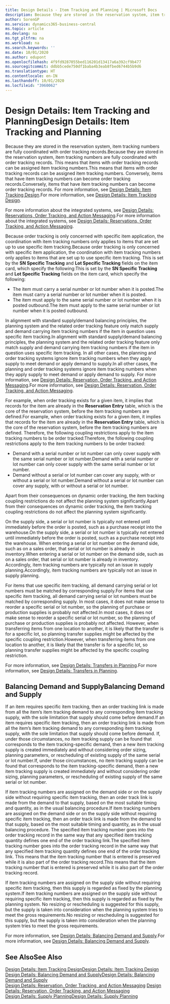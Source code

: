 ```yaml
---
title: Design Details - Item Tracking and Planning | Microsoft Docs
description: Because they are stored in the reservation system, item tracking numbers are fully coordinated with order tracking records.
author: SorenGP
ms.service: dynamics365-business-central
ms.topic: article
ms.devlang: na
ms.tgt_pltfrm: na
ms.workload: na
ms.search.keywords: ''
ms.date: 10/01/2020
ms.author: edupont
ms.openlocfilehash: 4f9fd9287055bed116201d13417a6a392cf9b477
ms.sourcegitcommit: ddbb5cede750df1baba4b3eab8fbed6744b5b9d6
ms.translationtype: HT
ms.contentlocale: en-IN
ms.lasthandoff: 10/01/2020
ms.locfileid: "3960062"
---
```

# <a name="design-details-item-tracking-and-planning"></a><span data-ttu-id="71033-103">Design Details: Item Tracking and Planning</span><span class="sxs-lookup"><span data-stu-id="71033-103">Design Details: Item Tracking and Planning</span></span>
<span data-ttu-id="71033-104">Because they are stored in the reservation system, item tracking numbers are fully coordinated with order tracking records.</span><span class="sxs-lookup"><span data-stu-id="71033-104">Because they are stored in the reservation system, item tracking numbers are fully coordinated with order tracking records.</span></span> <span data-ttu-id="71033-105">This means that items with order tracking records can be assigned item tracking numbers.</span><span class="sxs-lookup"><span data-stu-id="71033-105">This means that items with order tracking records can be assigned item tracking numbers.</span></span> <span data-ttu-id="71033-106">Conversely, items that have item tracking numbers can become order tracking records.</span><span class="sxs-lookup"><span data-stu-id="71033-106">Conversely, items that have item tracking numbers can become order tracking records.</span></span> <span data-ttu-id="71033-107">For more information, see [Design Details: Item Tracking Design](design-details-item-tracking-design.md).</span><span class="sxs-lookup"><span data-stu-id="71033-107">For more information, see [Design Details: Item Tracking Design](design-details-item-tracking-design.md).</span></span>

<span data-ttu-id="71033-108">For more information about the integrated systems, see [Design Details: Reservations, Order Tracking, and Action Messaging](design-details-reservation-order-tracking-and-action-messaging.md).</span><span class="sxs-lookup"><span data-stu-id="71033-108">For more information about the integrated systems, see [Design Details: Reservations, Order Tracking, and Action Messaging](design-details-reservation-order-tracking-and-action-messaging.md).</span></span>

<span data-ttu-id="71033-109">Because order tracking is only concerned with specific item application, the coordination with item tracking numbers only applies to items that are set up to use specific item tracking.</span><span class="sxs-lookup"><span data-stu-id="71033-109">Because order tracking is only concerned with specific item application, the coordination with item tracking numbers only applies to items that are set up to use specific item tracking.</span></span> <span data-ttu-id="71033-110">This is set by the **SN Specific Tracking** and **Lot Specific Tracking** fields on the item card, which specify the following:</span><span class="sxs-lookup"><span data-stu-id="71033-110">This is set by the **SN Specific Tracking** and **Lot Specific Tracking** fields on the item card, which specify the following:</span></span>

- <span data-ttu-id="71033-111">The item must carry a serial number or lot number when it is posted.</span><span class="sxs-lookup"><span data-stu-id="71033-111">The item must carry a serial number or lot number when it is posted.</span></span>
- <span data-ttu-id="71033-112">The item must apply to the same serial number or lot number when it is posted outbound.</span><span class="sxs-lookup"><span data-stu-id="71033-112">The item must apply to the same serial number or lot number when it is posted outbound.</span></span>

<span data-ttu-id="71033-113">In alignment with standard supply/demand balancing principles, the planning system and the related order tracking feature only match supply and demand carrying item tracking numbers if the item in question uses specific item tracking.</span><span class="sxs-lookup"><span data-stu-id="71033-113">In alignment with standard supply/demand balancing principles, the planning system and the related order tracking feature only match supply and demand carrying item tracking numbers if the item in question uses specific item tracking.</span></span> <span data-ttu-id="71033-114">In all other cases, the planning and order tracking systems ignore item tracking numbers when they apply supply to meet demand or apply demand to supply.</span><span class="sxs-lookup"><span data-stu-id="71033-114">In all other cases, the planning and order tracking systems ignore item tracking numbers when they apply supply to meet demand or apply demand to supply.</span></span> <span data-ttu-id="71033-115">For more information, see [Design Details: Reservation, Order Tracking, and Action Messaging](design-details-reservation-order-tracking-and-action-messaging.md).</span><span class="sxs-lookup"><span data-stu-id="71033-115">For more information, see [Design Details: Reservation, Order Tracking, and Action Messaging](design-details-reservation-order-tracking-and-action-messaging.md).</span></span>

<span data-ttu-id="71033-116">For example, when order tracking exists for a given item, it implies that records for the item are already in the **Reservation Entry** table, which is the core of the reservation system, before the item tracking numbers are defined.</span><span class="sxs-lookup"><span data-stu-id="71033-116">For example, when order tracking exists for a given item, it implies that records for the item are already in the **Reservation Entry** table, which is the core of the reservation system, before the item tracking numbers are defined.</span></span> <span data-ttu-id="71033-117">Therefore, the following coupling restrictions apply to the item tracking numbers to be order tracked:</span><span class="sxs-lookup"><span data-stu-id="71033-117">Therefore, the following coupling restrictions apply to the item tracking numbers to be order tracked:</span></span>

- <span data-ttu-id="71033-118">Demand with a serial number or lot number can only cover supply with the same serial number or lot number.</span><span class="sxs-lookup"><span data-stu-id="71033-118">Demand with a serial number or lot number can only cover supply with the same serial number or lot number.</span></span>
- <span data-ttu-id="71033-119">Demand without a serial or lot number can cover any supply, with or without a serial or lot number.</span><span class="sxs-lookup"><span data-stu-id="71033-119">Demand without a serial or lot number can cover any supply, with or without a serial or lot number.</span></span>

<span data-ttu-id="71033-120">Apart from their consequences on dynamic order tracking, the item tracking coupling restrictions do not affect the planning system significantly.</span><span class="sxs-lookup"><span data-stu-id="71033-120">Apart from their consequences on dynamic order tracking, the item tracking coupling restrictions do not affect the planning system significantly.</span></span>

<span data-ttu-id="71033-121">On the supply side, a serial or lot number is typically not entered until immediately before the order is posted, such as a purchase receipt into the warehouse.</span><span class="sxs-lookup"><span data-stu-id="71033-121">On the supply side, a serial or lot number is typically not entered until immediately before the order is posted, such as a purchase receipt into the warehouse.</span></span> <span data-ttu-id="71033-122">When entering a serial or lot number on the demand side, such as on a sales order, that serial or lot number is already in inventory.</span><span class="sxs-lookup"><span data-stu-id="71033-122">When entering a serial or lot number on the demand side, such as on a sales order, that serial or lot number is already in inventory.</span></span> <span data-ttu-id="71033-123">Accordingly, item tracking numbers are typically not an issue in supply planning.</span><span class="sxs-lookup"><span data-stu-id="71033-123">Accordingly, item tracking numbers are typically not an issue in supply planning.</span></span>

<span data-ttu-id="71033-124">For items that use specific item tracking, all demand carrying serial or lot numbers must be matched by corresponding supply.</span><span class="sxs-lookup"><span data-stu-id="71033-124">For items that use specific item tracking, all demand carrying serial or lot numbers must be matched by corresponding supply.</span></span> <span data-ttu-id="71033-125">In most cases, it does not make sense to reorder a specific serial or lot number, so the planning of purchase or production supplies is probably not affected.</span><span class="sxs-lookup"><span data-stu-id="71033-125">In most cases, it does not make sense to reorder a specific serial or lot number, so the planning of purchase or production supplies is probably not affected.</span></span> <span data-ttu-id="71033-126">However, when transferring items from one location to another, it is likely that the transfer is for a specific lot, so planning transfer supplies might be affected by the specific coupling restriction.</span><span class="sxs-lookup"><span data-stu-id="71033-126">However, when transferring items from one location to another, it is likely that the transfer is for a specific lot, so planning transfer supplies might be affected by the specific coupling restriction.</span></span>

<span data-ttu-id="71033-127">For more information, see [Design Details: Transfers in Planning](design-details-transfers-in-planning.md).</span><span class="sxs-lookup"><span data-stu-id="71033-127">For more information, see [Design Details: Transfers in Planning](design-details-transfers-in-planning.md).</span></span>

## <a name="balancing-demand-and-supply"></a><span data-ttu-id="71033-128">Balancing Demand and Supply</span><span class="sxs-lookup"><span data-stu-id="71033-128">Balancing Demand and Supply</span></span>
<span data-ttu-id="71033-129">If an item requires specific item tracking, then an order tracking link is made from all the item’s item tracking demand to any corresponding item tracking supply, with the sole limitation that supply should come before demand.</span><span class="sxs-lookup"><span data-stu-id="71033-129">If an item requires specific item tracking, then an order tracking link is made from all the item’s item tracking demand to any corresponding item tracking supply, with the sole limitation that supply should come before demand.</span></span> <span data-ttu-id="71033-130">If, under those circumstances, no item tracking supply can be found that corresponds to the item tracking-specific demand, then a new item tracking supply is created immediately and without considering order sizing, planning parameters, or rescheduling of existing supply of the same serial or lot number.</span><span class="sxs-lookup"><span data-stu-id="71033-130">If, under those circumstances, no item tracking supply can be found that corresponds to the item tracking-specific demand, then a new item tracking supply is created immediately and without considering order sizing, planning parameters, or rescheduling of existing supply of the same serial or lot number.</span></span>

<span data-ttu-id="71033-131">If item tracking numbers are assigned on the demand side or on the supply side without requiring specific item tracking, then an order track link is made from the demand to that supply, based on the most suitable timing and quantity, as in the usual balancing procedure.</span><span class="sxs-lookup"><span data-stu-id="71033-131">If item tracking numbers are assigned on the demand side or on the supply side without requiring specific item tracking, then an order track link is made from the demand to that supply, based on the most suitable timing and quantity, as in the usual balancing procedure.</span></span> <span data-ttu-id="71033-132">The specified item tracking number goes into the order tracking record in the same way that any specified item tracking quantity defines one end of the order tracking link.</span><span class="sxs-lookup"><span data-stu-id="71033-132">The specified item tracking number goes into the order tracking record in the same way that any specified item tracking quantity defines one end of the order tracking link.</span></span> <span data-ttu-id="71033-133">This means that the item tracking number that is entered is preserved while it is also part of the order tracking record.</span><span class="sxs-lookup"><span data-stu-id="71033-133">This means that the item tracking number that is entered is preserved while it is also part of the order tracking record.</span></span>

<span data-ttu-id="71033-134">If item tracking numbers are assigned on the supply side without requiring specific item tracking, then this supply is regarded as fixed by the planning system.</span><span class="sxs-lookup"><span data-stu-id="71033-134">If item tracking numbers are assigned on the supply side without requiring specific item tracking, then this supply is regarded as fixed by the planning system.</span></span> <span data-ttu-id="71033-135">No resizing or rescheduling is suggested for this supply, but the supply is taken into consideration when the planning system tries to meet the gross requirements.</span><span class="sxs-lookup"><span data-stu-id="71033-135">No resizing or rescheduling is suggested for this supply, but the supply is taken into consideration when the planning system tries to meet the gross requirements.</span></span>

<span data-ttu-id="71033-136">For more information, see [Design Details: Balancing Demand and Supply](design-details-balancing-demand-and-supply.md).</span><span class="sxs-lookup"><span data-stu-id="71033-136">For more information, see [Design Details: Balancing Demand and Supply](design-details-balancing-demand-and-supply.md).</span></span>  

## <a name="see-also"></a><span data-ttu-id="71033-137">See Also</span><span class="sxs-lookup"><span data-stu-id="71033-137">See Also</span></span>  
[<span data-ttu-id="71033-138">Design Details: Item Tracking Design</span><span class="sxs-lookup"><span data-stu-id="71033-138">Design Details: Item Tracking Design</span></span>](design-details-item-tracking-design.md)  
[<span data-ttu-id="71033-139">Design Details: Balancing Demand and Supply</span><span class="sxs-lookup"><span data-stu-id="71033-139">Design Details: Balancing Demand and Supply</span></span>](design-details-balancing-demand-and-supply.md)  
<span data-ttu-id="71033-140">[Design Details: Reservation, Order Tracking, and Action Messaging](design-details-reservation-order-tracking-and-action-messaging.md) </span><span class="sxs-lookup"><span data-stu-id="71033-140">[Design Details: Reservation, Order Tracking, and Action Messaging](design-details-reservation-order-tracking-and-action-messaging.md) </span></span>  
[<span data-ttu-id="71033-141">Design Details: Supply Planning</span><span class="sxs-lookup"><span data-stu-id="71033-141">Design Details: Supply Planning</span></span>](design-details-supply-planning.md)  
